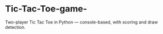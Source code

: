 # Tic-Tac-Toe-game-
Two-player Tic Tac Toe in Python — console-based, with scoring and draw detection.
